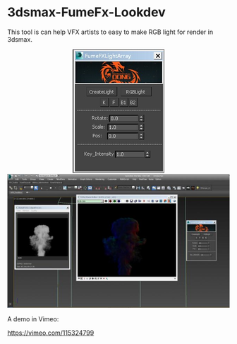 3dsmax-FumeFx-Lookdev
======================
This tool is can help VFX artists to easy to make RGB light for render in 3dsmax.


<p align="center"> 
  <img src="https://github.com/loonghao/3dsmax-FumeFx-Lookdev/blob/master/images/ui.jpg" />
  <br>
  <img src="https://github.com/loonghao/3dsmax-FumeFx-Lookdev/blob/master/images/demo.jpg" />

</p>




A demo in Vimeo:

https://vimeo.com/115324799

